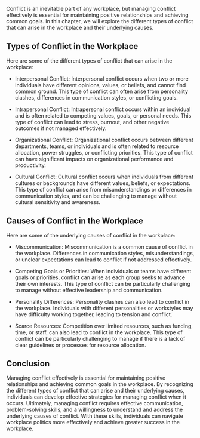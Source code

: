 
Conflict is an inevitable part of any workplace, but managing conflict effectively is essential for maintaining positive relationships and achieving common goals. In this chapter, we will explore the different types of conflict that can arise in the workplace and their underlying causes.

Types of Conflict in the Workplace
----------------------------------

Here are some of the different types of conflict that can arise in the workplace:

* Interpersonal Conflict: Interpersonal conflict occurs when two or more individuals have different opinions, values, or beliefs, and cannot find common ground. This type of conflict can often arise from personality clashes, differences in communication styles, or conflicting goals.

* Intrapersonal Conflict: Intrapersonal conflict occurs within an individual and is often related to competing values, goals, or personal needs. This type of conflict can lead to stress, burnout, and other negative outcomes if not managed effectively.

* Organizational Conflict: Organizational conflict occurs between different departments, teams, or individuals and is often related to resource allocation, power struggles, or conflicting priorities. This type of conflict can have significant impacts on organizational performance and productivity.

* Cultural Conflict: Cultural conflict occurs when individuals from different cultures or backgrounds have different values, beliefs, or expectations. This type of conflict can arise from misunderstandings or differences in communication styles, and can be challenging to manage without cultural sensitivity and awareness.

Causes of Conflict in the Workplace
-----------------------------------

Here are some of the underlying causes of conflict in the workplace:

* Miscommunication: Miscommunication is a common cause of conflict in the workplace. Differences in communication styles, misunderstandings, or unclear expectations can lead to conflict if not addressed effectively.

* Competing Goals or Priorities: When individuals or teams have different goals or priorities, conflict can arise as each group seeks to advance their own interests. This type of conflict can be particularly challenging to manage without effective leadership and communication.

* Personality Differences: Personality clashes can also lead to conflict in the workplace. Individuals with different personalities or workstyles may have difficulty working together, leading to tension and conflict.

* Scarce Resources: Competition over limited resources, such as funding, time, or staff, can also lead to conflict in the workplace. This type of conflict can be particularly challenging to manage if there is a lack of clear guidelines or processes for resource allocation.

Conclusion
----------

Managing conflict effectively is essential for maintaining positive relationships and achieving common goals in the workplace. By recognizing the different types of conflict that can arise and their underlying causes, individuals can develop effective strategies for managing conflict when it occurs. Ultimately, managing conflict requires effective communication, problem-solving skills, and a willingness to understand and address the underlying causes of conflict. With these skills, individuals can navigate workplace politics more effectively and achieve greater success in the workplace.
